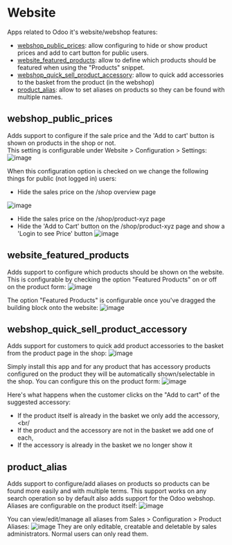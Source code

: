 # Website
Apps related to Odoo it's website/webshop features:
- [webshop_public_prices](#webshop_public_prices): allow configuring to hide or show product prices and add to cart button for public users.
- [website_featured_products](#website_featured_products): allow to define which products should be featured when using the "Products" snippet.
- [webshop_quick_sell_product_accessory](#webshop_quick_sell_product_accessory): allow to quick add accessories to the basket from the product (in the webshop)
- [product_alias](#product_alias): allow to set aliases on products so they can be found with multiple names.

## webshop_public_prices
Adds support to configure if the sale price and the 'Add to cart' button is shown on products in the shop or not.<br/>
This setting is configurable under Website > Configuration > Settings:
![image](https://user-images.githubusercontent.com/6352350/157879698-5145fbd6-9c46-4720-922a-096d834d99be.png)

When this configuration option is checked on we change the following things for public (not logged in) users:
- Hide the sales price on the /shop overview page

![image](https://user-images.githubusercontent.com/6352350/157879960-8c712ab9-303b-4519-a048-bd159d509d64.png)

- Hide the sales price on the /shop/product-xyz page
- Hide the 'Add to Cart' button on the /shop/product-xyz page and show a 'Login to see Price' button
![image](https://user-images.githubusercontent.com/6352350/157880066-7382e001-592d-4b04-ba40-27f6d0df8dc0.png)


## website_featured_products
Adds support to configure which products should be shown on the website.
This is configurable by checking the option "Featured Products" on or off on the product form:
![image](https://user-images.githubusercontent.com/6352350/165242952-f67b7520-b440-4cc5-a4d2-3d6c0fec154c.png)

The option "Featured Products" is configurable once you've dragged the building block onto the website:
![image](https://user-images.githubusercontent.com/6352350/165243133-5c499e96-2c57-4706-8344-628ab570e359.png)

## webshop_quick_sell_product_accessory
Adds support for customers to quick add product accessories to the basket from the product page in the shop:
![image](https://user-images.githubusercontent.com/6352350/180467473-6f26d47d-fa83-465b-93f4-5064c63ce3db.png)

Simply install this app and for any product that has accessory products configured on the product they will be
automatically shown/selectable in the shop.
You can configure this on the product form:
![image](https://user-images.githubusercontent.com/6352350/180467610-00f65191-62ad-4118-b1bd-67e9cc3e1070.png)

Here's what happens when the customer clicks on the "Add to cart" of the suggested accessory:
- If the product itself is already in the basket we only add the accessory,<br/
- If the product and the accessory are not in the basket we add one of each,<br/>
- If the accessory is already in the basket we no longer show it

## product_alias
Adds support to configure/add aliases on products so products can be found more easily and with multiple terms.
This support works on any search operation so by default also adds support for the Odoo webshop.
Aliases are configurable on the product itself:
![image](https://user-images.githubusercontent.com/6352350/177359218-8ed9f4ac-de66-47b1-a82c-75109f1bc9bf.png)

You can view/edit/manage all aliases from Sales > Configuration > Product Aliases:
![image](https://user-images.githubusercontent.com/6352350/177359471-fa9e6b8a-017e-4c1a-8629-d99c48d85973.png)
They are only editable, creatable and deletable by sales administrators. Normal users can only read them.


